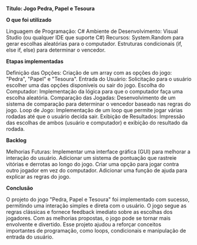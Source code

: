 __**Título: Jogo Pedra, Papel e Tesoura**__

**O que foi utilizado**

Linguagem de Programação: C#
Ambiente de Desenvolvimento: Visual Studio (ou qualquer IDE que suporte C#)
Recursos:
System.Random para gerar escolhas aleatórias para o computador.
Estruturas condicionais (if, else if, else) para determinar o vencedor.

**Etapas implementadas**

Definição das Opções: Criação de um array com as opções do jogo: "Pedra", "Papel" e "Tesoura".
Entrada do Usuário: Solicitação para o usuário escolher uma das opções disponíveis ou sair do jogo.
Escolha do Computador: Implementação da lógica para que o computador faça uma escolha aleatória.
Comparação das Jogadas: Desenvolvimento de um sistema de comparação para determinar o vencedor baseado nas regras do jogo.
Loop de Jogo: Implementação de um loop que permite jogar várias rodadas até que o usuário decida sair.
Exibição de Resultados: Impressão das escolhas de ambos (usuário e computador) e exibição do resultado da rodada.

**Backlog**

Melhorias Futuras:
Implementar uma interface gráfica (GUI) para melhorar a interação do usuário.
Adicionar um sistema de pontuação que rastreie vitórias e derrotas ao longo do jogo.
Criar uma opção para jogar contra outro jogador em vez do computador.
Adicionar uma função de ajuda para explicar as regras do jogo.


**Conclusão**

O projeto do jogo "Pedra, Papel e Tesoura" foi implementado com sucesso, permitindo uma interação simples e direta com o usuário. O jogo segue as regras clássicas e fornece feedback imediato sobre as escolhas dos jogadores. Com as melhorias propostas, o jogo pode se tornar mais envolvente e divertido. Esse projeto ajudou a reforçar conceitos importantes de programação, como loops, condicionais e manipulação de entrada do usuário.